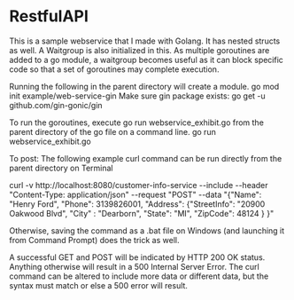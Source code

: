 # RestfulAPI

This is a sample webservice that I made with Golang. It has nested structs as well.
A Waitgroup is also initialized in this. As multiple goroutines are added to a go module, a waitgroup becomes useful as it can block specific code so that a set of goroutines may complete execution.

Running the following in the parent directory will create a module.
go mod init example/web-service-gin
Make sure gin package exists:
go get -u github.com/gin-gonic/gin 

To run the goroutines, execute go run webservice_exhibit.go from the parent directory of the go file on a command line.
go run webservice_exhibit.go

To post:
The following example curl command can be run directly from the parent directory on Terminal

curl -v http://localhost:8080/customer-info-service --include --header "Content-Type: application/json" --request "POST" --data "{\"Name\": \"Henry Ford\", \"Phone\": 3139826001, \"Address\": {\"StreetInfo\": \"20900 Oakwood Blvd\", \"City\" : \"Dearborn\", \"State\": \"MI\", \"ZipCode\": 48124 } }"


Otherwise, saving the command as a .bat file on Windows (and launching it from Command Prompt) does the trick as well.

A successful GET and POST will be indicated by HTTP 200 OK status. Anything otherwise will result in a 500 Internal Server Error.
The curl command can be altered to include more data or different data, but the syntax must match or else a 500 error will result. 

